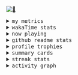 [![🐙](https://hits.seeyoufarm.com/api/count/incr/badge.svg?url=https%3A%2F%2Fgithub.com%2Fktnkk%2Fhit-counter&count_bg=%23070707&title_bg=%23070707&icon=&icon_color=%23E7E7E7&title=visitors&edge_flat=true)](https://hits.seeyoufarm.com)

<details>
  <summary> <samp>my metrics</samp></summary>
  
  <br>
  
 ![🐳](https://github.com/kkhys/kkhys/blob/main/github-metrics.svg)
  
  ***
</details>

<details>
  <summary> <samp>wakaTime stats</samp></summary>
  
  <br>
  
<!--START_SECTION:waka-->
![Code Time](http://img.shields.io/badge/Code%20Time-5%2C492%20hrs%2056%20mins-blue)

**🐱 My GitHub Data** 

> 📦 5.2 MB Used in GitHub's Storage 
 > 
> 💼 Opted to Hire
 > 
> 📜 9 Public Repositories 
 > 
> 🔑 23 Private Repositories 
 > 
**I'm an Early 🐤** 

```text
🌞 Morning                7461 commits        ███████░░░░░░░░░░░░░░░░░░   29.73 % 
🌆 Daytime                5617 commits        ██████░░░░░░░░░░░░░░░░░░░   22.38 % 
🌃 Evening                9992 commits        ██████████░░░░░░░░░░░░░░░   39.81 % 
🌙 Night                  2029 commits        ██░░░░░░░░░░░░░░░░░░░░░░░   08.08 % 
```
📅 **I'm Most Productive on Sunday** 

```text
Monday                   3298 commits        ███░░░░░░░░░░░░░░░░░░░░░░   13.14 % 
Tuesday                  3659 commits        ████░░░░░░░░░░░░░░░░░░░░░   14.58 % 
Wednesday                3530 commits        ████░░░░░░░░░░░░░░░░░░░░░   14.06 % 
Thursday                 3426 commits        ███░░░░░░░░░░░░░░░░░░░░░░   13.65 % 
Friday                   3660 commits        ████░░░░░░░░░░░░░░░░░░░░░   14.58 % 
Saturday                 3500 commits        ███░░░░░░░░░░░░░░░░░░░░░░   13.94 % 
Sunday                   4026 commits        ████░░░░░░░░░░░░░░░░░░░░░   16.04 % 
```


📊 **This Week I Spent My Time On** 

```text
🕑︎ Time Zone: Asia/Tokyo

💬 Programming Languages: 
TypeScript               26 hrs 33 mins      ███████████████░░░░░░░░░░   59.01 % 
Other                    13 hrs 6 mins       ███████░░░░░░░░░░░░░░░░░░   29.12 % 
JSON                     2 hrs 13 mins       █░░░░░░░░░░░░░░░░░░░░░░░░   04.93 % 
TSX                      1 hr 33 mins        █░░░░░░░░░░░░░░░░░░░░░░░░   03.48 % 
MDX                      27 mins             ░░░░░░░░░░░░░░░░░░░░░░░░░   01.01 % 

🔥 Editors: 
WebStorm                 24 hrs 39 mins      ██████████████░░░░░░░░░░░   54.81 % 
Chrome                   20 hrs 13 mins      ███████████░░░░░░░░░░░░░░   44.93 % 
IntelliJ IDEA            6 mins              ░░░░░░░░░░░░░░░░░░░░░░░░░   00.26 % 

💻 Operating System: 
Mac                      44 hrs 59 mins      █████████████████████████   100.00 % 
```


 Last Updated on 2025/01/03 18:50:42 UTC
<!--END_SECTION:waka-->
  
  ***
</details>


<details>
  <summary> <samp>now playing</samp></summary>
  
  <br>
 
 [![🐟](https://spotify-github-profile.vercel.app/api/view?uid=31ryofms4dnv7mrohhepo4c4zgqu&cover_image=true&theme=default&show_offline=false&background_color=121212&bar_color=53b14f&bar_color_cover=false)](https://open.spotify.com/user/31ryofms4dnv7mrohhepo4c4zgqu)
  
  ***
</details>

<details>
  <summary> <samp>github readme stats</samp></summary>
  
  <br>
  
 <p align="left"> 
  <img alt="🐠" src="https://github-readme-stats.vercel.app/api?username=kkhys&count_private=true&show_icons=true&theme=dark&include_all_commits=true" />
  <img alt="🐟" src="https://github-readme-stats.vercel.app/api/top-langs/?username=kkhys&layout=compact&theme=dark&langs_count=10&hide=HTML,CSS,SCSS" />
</p>
  
  ***
</details>

<details>
  <summary> <samp>profile trophies</samp></summary>
  
  <br>
  
  [![🐬](https://github-profile-trophy.vercel.app/?username=kkhys&rank=SECRET,SSS,SS,S,AAA,AA,A&theme=darkhub&row=1&margin-w=10&no-bg=true)](https://github.com/ryo-ma/github-profile-trophy)
  
  ***
</details>

<details>
  <summary> <samp>summary cards</samp></summary>
  
  <br>
  
  ![🐋](https://github-profile-summary-cards.vercel.app/api/cards/profile-details?username=kkhys&theme=github_dark)
  ![🦑](https://github-profile-summary-cards.vercel.app/api/cards/repos-per-language?username=kkhys&theme=github_dark)
  ![🦭](https://github-profile-summary-cards.vercel.app/api/cards/most-commit-language?username=kkhys&theme=github_dark)
  ![🦀](https://github-profile-summary-cards.vercel.app/api/cards/stats?username=kkhys&theme=github_dark)
  ![🦈](https://github-profile-summary-cards.vercel.app/api/cards/productive-time?username=kkhys&theme=github_dark)
  
  ***
</details>

<details>
  <summary> <samp>streak stats</samp></summary>
  
  <br>
  
  [![🐠](http://github-readme-streak-stats.herokuapp.com?user=kkhys&theme=dark)](https://git.io/streak-stats)
  
  ***
</details>

<details>
  <summary> <samp>activity graph</samp></summary>
  
  <br>
  
  [![🐡](https://github-readme-activity-graph.vercel.app/graph?username=kkhys&theme=xcode)](https://github.com/ashutosh00710/github-readme-activity-graph)
  
  ***
</details>

